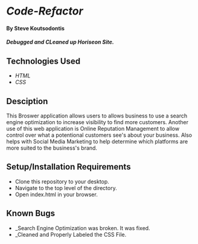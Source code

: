 # _Code-Refactor_

#### By __Steve Koutsodontis__
#### _Debugged and CLeaned up Horiseon Site._

## Technologies Used

* _HTML_
* _CSS_

## Desciption
This Broswer application allows users to allows business to use a search engine optimization to increase visibility to find more customers. Another use of this web application is Online Reputation Management to allow control over what a potentional customers see's about your business. Also helps with Social Media Marketing to help determine which platforms are more suited to the business's brand.

## Setup/Installation Requirements

* Clone this repository to your desktop.
* Navigate to the top level of the directory.
* Open index.html in your browser.

## Known Bugs

* _Search Engine Optimization was broken. It was fixed.
* _Cleaned and Properly Labeled the CSS File.

